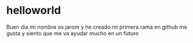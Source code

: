 # helloworld
Buen dia mi nombre es jarom y he creado mi primera rama en github
me gusta y siento que me va ayudar mucho en un futuro
